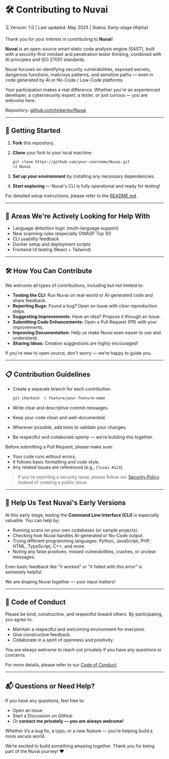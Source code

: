 # 🛠️ Contributing to Nuvai

🗓️ Version: 1.0 | Last updated: May 2025 | Status: Early-stage (Alpha)

Thank you for your interest in contributing to **Nuvai**!

**Nuvai** is an open-source smart static code analysis engine (SAST), built with a security-first mindset and penetration tester thinking, combined with AI principles and ISO 27001 standards.

Nuvai focuses on identifying security vulnerabilities, exposed secrets, dangerous functions, malicious patterns, and sensitive paths — even in code generated by AI or No-Code / Low-Code platforms.

Your participation makes a real difference.
Whether you're an experienced developer, a cybersecurity expert, a tester, or just curious — you are welcome here.

Repository: [github.com/tinkerlev/Nuvai](https://github.com/tinkerlev/Nuvai)

---

## 🚀 Getting Started

1. **Fork** this repository.
2. **Clone** your fork to your local machine:

   ```bash
   git clone https://github.com/your-username/Nuvai.git
   cd Nuvai
   ```
3. **Set up your environment** by installing any necessary dependencies.
4. **Start exploring** — Nuvai's CLI is fully operational and ready for testing!

For detailed setup instructions, please refer to the [README.md](./README.md).

---

## 📌 Areas We're Actively Looking for Help With

* Language detection logic (multi-language support)
* New scanning rules (especially OWASP Top 10)
* CLI usability feedback
* Docker setup and deployment scripts
* Frontend UI testing (React + Tailwind)

---

## 🛠️ How You Can Contribute

We welcome all types of contributions, including but not limited to:

* **Testing the CLI:** Run Nuvai on real-world or AI-generated code and share feedback.
* **Reporting Bugs:** Found a bug? Open an Issue with clear reproduction steps.
* **Suggesting Improvements:** Have an idea? Propose it through an Issue.
* **Submitting Code Enhancements:** Open a Pull Request (PR) with your improvements.
* **Improving Documentation:** Help us make Nuvai even easier to use and understand.
* **Sharing Ideas:** Creative suggestions are highly encouraged!

If you're new to open source, don't worry — we’re happy to guide you.

---

## 📋 Contribution Guidelines

* Create a separate branch for each contribution.

  ```bash
  git checkout -b feature/your-feature-name
  ```
* Write clear and descriptive commit messages.
* Keep your code clean and well-documented.
* Wherever possible, add tests to validate your changes.
* Be respectful and collaborate openly — we’re building this together.

Before submitting a Pull Request, please make sure:

* Your code runs without errors.
* It follows basic formatting and code style.
* Any related Issues are referenced (e.g., `Closes #123`).

> If you're reporting a security issue, please follow our [Security Policy](./SECURITY.md) instead of creating a public issue.

---

## 🧪 Help Us Test Nuvai's Early Versions

At this early stage, testing the **Command Line Interface (CLI)** is especially valuable.
You can help by:

* Running scans on your own codebases (or sample projects).
* Checking how Nuvai handles AI-generated or No-Code output.
* Trying different programming languages: Python, JavaScript, PHP, HTML, TypeScript, C++, and more.
* Noting any false positives, missed vulnerabilities, crashes, or unclear messages.

Even basic feedback like "it worked" or "it failed with this error" is extremely helpful.

We are shaping Nuvai together — your input matters!

---

## 📜 Code of Conduct

Please be kind, constructive, and respectful toward others.
By participating, you agree to:

* Maintain a respectful and welcoming environment for everyone.
* Give constructive feedback.
* Collaborate in a spirit of openness and positivity.

You are always welcome to reach out privately if you have any questions or concerns.

For more details, please refer to our [Code of Conduct](./CODE_OF_CONDUCT.md).

---

## 📬 Questions or Need Help?

If you have any questions, feel free to:

* Open an Issue
* Start a Discussion on GitHub
* Or **contact me privately — you are always welcome!**

Whether it’s a bug fix, a typo, or a new feature — you’re helping build a more secure world.

We’re excited to build something amazing together.
Thank you for being part of the Nuvai journey! ❤️
